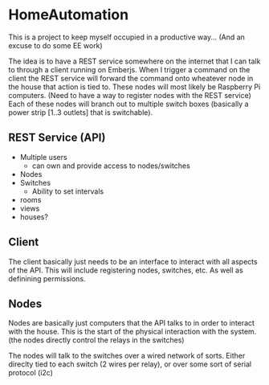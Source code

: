 HomeAutomation
==============

This is a project to keep myself occupied in a productive way... (And an excuse to do some EE work)

The idea is to have a REST service somewhere on the internet that I can talk to through a client running on Emberjs. When I trigger a command on the client the REST service will forward the command onto wheatever node in the house that action is tied to. These nodes will most likely be Raspberry Pi computers. (Need to have a way to register nodes with the REST service) Each of these nodes will branch out to multiple switch boxes (basically a power strip [1..3 outlets] that is switchable).

REST Service (API)
----
 - Multiple users
   - can own and provide access to nodes/switches
 - Nodes
 - Switches
   - Ability to set intervals
 - rooms
 - views
 - houses?

Client
---
 The client basically just needs to be an interface to interact with all aspects of the API. This will include registering nodes, switches, etc. As well as definining permissions.

Nodes
---
 Nodes are basically just computers that the API talks to in order to interact with the house. This is the start of the physical interaction with the system. (the nodes directly control the relays in the switches)
 
 The nodes will talk to the switches over a wired network of sorts. Either direclty tied to each switch (2 wires per relay), or over some sort of serial protocol (i2c)
